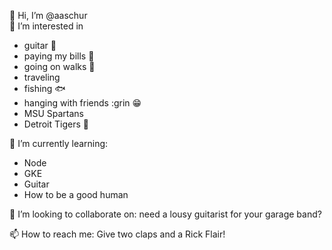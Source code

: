 👋 Hi, I’m @aaschur  
👀 I’m interested in 
 - guitar :guitar:
  - paying my bills :money_with_wings:
  - going on walks :walking: 
  - traveling
  - fishing :fish:
  - hanging with friends :grin :grin:
  - MSU Spartans
  - Detroit Tigers  :tiger:  
   
 🌱 I’m currently learning:
  - Node
  - GKE
  - Guitar
  - How to be a good human
    
💞️ I’m looking to collaborate on: need a lousy guitarist for your garage band?

📫 How to reach me: Give two claps and a Rick Flair!

<!---
aaschur/aaschur is a ✨ special ✨ repository because its `README.md` (this file) appears on your GitHub profile.
You can click the Preview link to take a look at your changes.
--->
